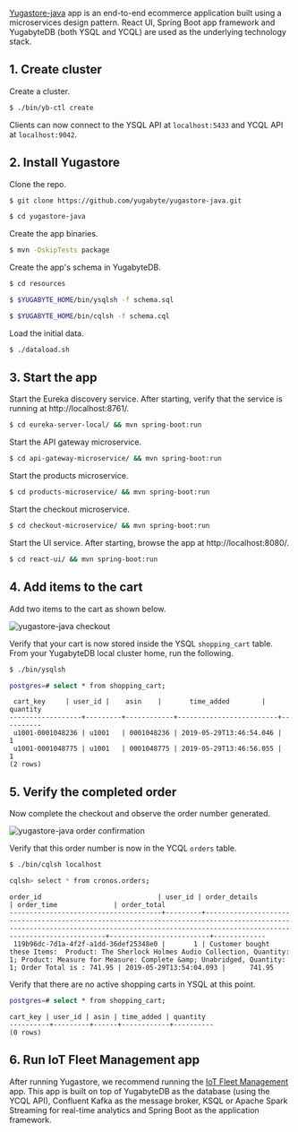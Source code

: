 [Yugastore-java](https://github.com/yugabyte/yugastore-java) app is an end-to-end ecommerce application built using a microservices design pattern. React UI, Spring Boot app framework and YugabyteDB (both YSQL and YCQL) are used as the underlying technology stack.

## 1. Create cluster

Create a cluster.

```sh
$ ./bin/yb-ctl create
``` 
Clients can now connect to the YSQL API at `localhost:5433` and YCQL API at `localhost:9042`.

## 2. Install Yugastore

Clone the repo.
```sh
$ git clone https://github.com/yugabyte/yugastore-java.git
```
```sh
$ cd yugastore-java
```

Create the app binaries.
```sh
$ mvn -DskipTests package
```

Create the app's schema in YugabyteDB.
```sh
$ cd resources
```
```sh
$ $YUGABYTE_HOME/bin/ysqlsh -f schema.sql
```
```sh
$ $YUGABYTE_HOME/bin/cqlsh -f schema.cql
```

Load the initial data.
```sh
$ ./dataload.sh
```

## 3. Start the app

Start the Eureka discovery service. After starting, verify that the service is running at http://localhost:8761/.
```sh
$ cd eureka-server-local/ && mvn spring-boot:run
```

Start the API gateway microservice.
```sh
$ cd api-gateway-microservice/ && mvn spring-boot:run
```

Start the products microservice.
```sh
$ cd products-microservice/ && mvn spring-boot:run
```

Start the checkout microservice.
```sh
$ cd checkout-microservice/ && mvn spring-boot:run
```

Start the UI service. After starting, browse the app at http://localhost:8080/.
```sh
$ cd react-ui/ && mvn spring-boot:run
```

## 4. Add items to the cart

Add two items to the cart as shown below.

![yugastore-java checkout](/images/quick_start/binary-yugastore-java-checkout.png)

Verify that your cart is now stored inside the YSQL `shopping_cart` table. From your YugabyteDB local cluster home, run the following.


```sh
$ ./bin/ysqlsh
```
```sh
postgres=# select * from shopping_cart;
```
```
 cart_key     | user_id |    asin    |       time_added        | quantity 
------------------+---------+------------+-------------------------+----------
 u1001-0001048236 | u1001   | 0001048236 | 2019-05-29T13:46:54.046 |        1
 u1001-0001048775 | u1001   | 0001048775 | 2019-05-29T13:46:56.055 |        1
(2 rows)
```

## 5. Verify the completed order

Now complete the checkout and observe the order number generated. 

![yugastore-java order confirmation](/images/quick_start/binary-yugastore-java-orderconfirmation.png)


Verify that this order number is now in the YCQL `orders` table.
```sh
$ ./bin/cqlsh localhost
```
```sh
cqlsh> select * from cronos.orders;
```
```
order_id                             | user_id | order_details                                                                                                                                                                           | order_time              | order_total
--------------------------------------+---------+-----------------------------------------------------------------------------------------------------------------------------------------------------------------------------------------+-------------------------+-------------
 119b96dc-7d1a-4f2f-a1dd-36def25348e0 |       1 | Customer bought these Items:  Product: The Sherlock Holmes Audio Collection, Quantity: 1; Product: Measure for Measure: Complete &amp; Unabridged, Quantity: 1; Order Total is : 741.95 | 2019-05-29T13:54:04.093 |      741.95

```

Verify that there are no active shopping carts in YSQL at this point.
```sh
postgres=# select * from shopping_cart;
```
```
cart_key | user_id | asin | time_added | quantity 
----------+---------+------+------------+----------
(0 rows)
```

## 6. Run IoT Fleet Management app

After running Yugastore, we recommend running the [IoT Fleet Management](../realworld-apps/iot-spark-kafka-ksql/) app. This app is built on top of YugabyteDB as the database (using the YCQL API), Confluent Kafka as the message broker, KSQL or Apache Spark Streaming for real-time analytics and Spring Boot as the application framework.
